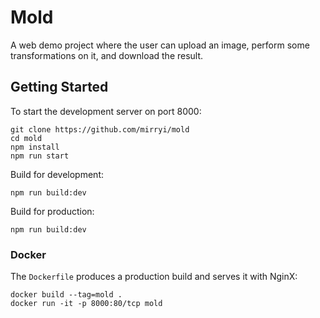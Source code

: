 # Mold

A web demo project where the user can upload an image, perform some
transformations on it, and download the result.

## Getting Started

To start the development server on port 8000:

``` shell
git clone https://github.com/mirryi/mold
cd mold
npm install
npm run start
```

Build for development:

``` shell
npm run build:dev
```

Build for production:

``` shell
npm run build:dev
```

### Docker

The `Dockerfile` produces a production build and serves it with NginX:

``` shell
docker build --tag=mold .
docker run -it -p 8000:80/tcp mold
```
